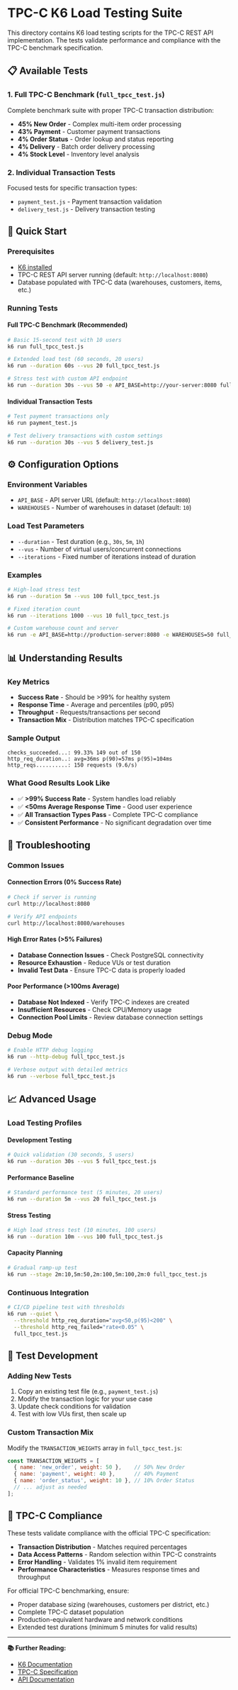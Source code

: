 # TPC-C K6 Load Testing Suite

This directory contains K6 load testing scripts for the TPC-C REST API implementation. The tests validate performance and compliance with the TPC-C benchmark specification.

## 📋 Available Tests

### 1. **Full TPC-C Benchmark** (`full_tpcc_test.js`)
Complete benchmark suite with proper TPC-C transaction distribution:
- **45% New Order** - Complex multi-item order processing
- **43% Payment** - Customer payment transactions  
- **4% Order Status** - Order lookup and status reporting
- **4% Delivery** - Batch order delivery processing
- **4% Stock Level** - Inventory level analysis

### 2. **Individual Transaction Tests**
Focused tests for specific transaction types:
- `payment_test.js` - Payment transaction validation
- `delivery_test.js` - Delivery transaction testing

## 🚀 Quick Start

### Prerequisites
- [K6 installed](https://k6.io/docs/getting-started/installation/)
- TPC-C REST API server running (default: `http://localhost:8080`)
- Database populated with TPC-C data (warehouses, customers, items, etc.)

### Running Tests

#### Full TPC-C Benchmark (Recommended)
```bash
# Basic 15-second test with 10 users
k6 run full_tpcc_test.js

# Extended load test (60 seconds, 20 users)
k6 run --duration 60s --vus 20 full_tpcc_test.js

# Stress test with custom API endpoint
k6 run --duration 30s --vus 50 -e API_BASE=http://your-server:8080 full_tpcc_test.js
```

#### Individual Transaction Tests
```bash
# Test payment transactions only
k6 run payment_test.js

# Test delivery transactions with custom settings
k6 run --duration 30s --vus 5 delivery_test.js
```

## ⚙️ Configuration Options

### Environment Variables
- `API_BASE` - API server URL (default: `http://localhost:8080`)
- `WAREHOUSES` - Number of warehouses in dataset (default: `10`)

### Load Test Parameters
- `--duration` - Test duration (e.g., `30s`, `5m`, `1h`)
- `--vus` - Number of virtual users/concurrent connections
- `--iterations` - Fixed number of iterations instead of duration

### Examples
```bash
# High-load stress test
k6 run --duration 5m --vus 100 full_tpcc_test.js

# Fixed iteration count
k6 run --iterations 1000 --vus 10 full_tpcc_test.js

# Custom warehouse count and server
k6 run -e API_BASE=http://production-server:8080 -e WAREHOUSES=50 full_tpcc_test.js
```

## 📊 Understanding Results

### Key Metrics
- **Success Rate** - Should be >99% for healthy system
- **Response Time** - Average and percentiles (p90, p95)
- **Throughput** - Requests/transactions per second
- **Transaction Mix** - Distribution matches TPC-C specification

### Sample Output
```
checks_succeeded...: 99.33% 149 out of 150
http_req_duration..: avg=36ms p(90)=57ms p(95)=104ms  
http_reqs..........: 150 requests (9.6/s)
```

### What Good Results Look Like
- ✅ **>99% Success Rate** - System handles load reliably
- ✅ **<50ms Average Response Time** - Good user experience  
- ✅ **All Transaction Types Pass** - Complete TPC-C compliance
- ✅ **Consistent Performance** - No significant degradation over time

## 🔧 Troubleshooting

### Common Issues

#### Connection Errors (0% Success Rate)
```bash
# Check if server is running
curl http://localhost:8080

# Verify API endpoints
curl http://localhost:8080/warehouses
```

#### High Error Rates (>5% Failures)
- **Database Connection Issues** - Check PostgreSQL connectivity
- **Resource Exhaustion** - Reduce VUs or test duration
- **Invalid Test Data** - Ensure TPC-C data is properly loaded

#### Poor Performance (>100ms Average)
- **Database Not Indexed** - Verify TPC-C indexes are created
- **Insufficient Resources** - Check CPU/Memory usage
- **Connection Pool Limits** - Review database connection settings

### Debug Mode
```bash
# Enable HTTP debug logging
k6 run --http-debug full_tpcc_test.js

# Verbose output with detailed metrics
k6 run --verbose full_tpcc_test.js
```

## 📈 Advanced Usage

### Load Testing Profiles

#### Development Testing
```bash
# Quick validation (30 seconds, 5 users)
k6 run --duration 30s --vus 5 full_tpcc_test.js
```

#### Performance Baseline
```bash
# Standard performance test (5 minutes, 20 users)
k6 run --duration 5m --vus 20 full_tpcc_test.js
```

#### Stress Testing
```bash
# High load stress test (10 minutes, 100 users)
k6 run --duration 10m --vus 100 full_tpcc_test.js
```

#### Capacity Planning
```bash
# Gradual ramp-up test
k6 run --stage 2m:10,5m:50,2m:100,5m:100,2m:0 full_tpcc_test.js
```

### Continuous Integration
```bash
# CI/CD pipeline test with thresholds
k6 run --quiet \
  --threshold http_req_duration="avg<50,p(95)<200" \
  --threshold http_req_failed="rate<0.05" \
  full_tpcc_test.js
```

## 📝 Test Development

### Adding New Tests
1. Copy an existing test file (e.g., `payment_test.js`)
2. Modify the transaction logic for your use case
3. Update check conditions for validation
4. Test with low VUs first, then scale up

### Custom Transaction Mix
Modify the `TRANSACTION_WEIGHTS` array in `full_tpcc_test.js`:
```javascript
const TRANSACTION_WEIGHTS = [
  { name: 'new_order', weight: 50 },    // 50% New Order
  { name: 'payment', weight: 40 },      // 40% Payment  
  { name: 'order_status', weight: 10 }, // 10% Order Status
  // ... adjust as needed
];
```

## 🎯 TPC-C Compliance

These tests validate compliance with the official TPC-C specification:
- **Transaction Distribution** - Matches required percentages
- **Data Access Patterns** - Random selection within TPC-C constraints
- **Error Handling** - Validates 1% invalid item requirement
- **Performance Characteristics** - Measures response times and throughput

For official TPC-C benchmarking, ensure:
- Proper database sizing (warehouses, customers per district, etc.)
- Complete TPC-C dataset population
- Production-equivalent hardware and network conditions
- Extended test durations (minimum 5 minutes for valid results)

---

**📚 Further Reading:**
- [K6 Documentation](https://k6.io/docs/)
- [TPC-C Specification](http://www.tpc.org/tpcc/)
- [API Documentation](../rust-axum-rest-api/README.md)